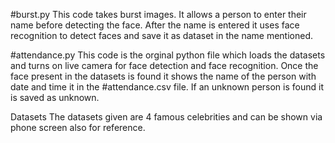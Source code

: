 #burst.py This code takes burst images. It allows a person to enter their name before detecting the face. After the name is entered it uses face recognition to detect faces and save it as dataset in the name mentioned.

#attendance.py This code is the orginal python file which loads the datasets and turns on live camera for face detection and face recognition. Once the face present in the datasets is found it shows the name of the person with date and time it in the #attendance.csv file. If an unknown person is found it is saved as unknown.

Datasets The datasets given are 4 famous celebrities and can be shown via phone screen also for reference.
